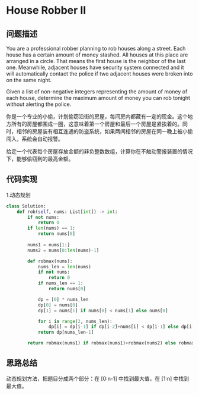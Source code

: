 #  House Robber II

## 问题描述

You are a professional robber planning to rob houses along a street. Each house has a certain amount of money stashed. All houses at this place are arranged in a circle. That means the first house is the neighbor of the last one. Meanwhile, adjacent houses have security system connected and it will automatically contact the police if two adjacent houses were broken into on the same night.

Given a list of non-negative integers representing the amount of money of each house, determine the maximum amount of money you can rob tonight without alerting the police.

你是一个专业的小偷，计划偷窃沿街的房屋，每间房内都藏有一定的现金。这个地方所有的房屋都围成一圈，这意味着第一个房屋和最后一个房屋是紧挨着的。同时，相邻的房屋装有相互连通的防盗系统，如果两间相邻的房屋在同一晚上被小偷闯入，系统会自动报警。

给定一个代表每个房屋存放金额的非负整数数组，计算你在不触动警报装置的情况下，能够偷窃到的最高金额。


## 代码实现

1.动态规划
```python
class Solution:
    def rob(self, nums: List[int]) -> int:
        if not nums:
            return 0
        if len(nums) == 1:
            return nums[0]
        
        nums1 = nums[1:]
        nums2 = nums[0:len(nums)-1]

        def robmax(nums):
            nums_len = len(nums)
            if not nums:
                return 0
            if nums_len == 1:
                return nums[0]

            dp = [0] * nums_len
            dp[0] = nums[0]
            dp[1] = nums[1] if nums[0] < nums[1] else nums[0]  

            for i in range(2, nums_len):
                dp[i] = dp[i-1] if dp[i-2]+nums[i] < dp[i-1] else dp[i-2]+nums[i] 
            return dp[nums_len-1]

        return robmax(nums1) if robmax(nums1)>robmax(nums2) else robmax(nums2)
```


## 思路总结

动态规划方法，把题目分成两个部分：在 [0:n-1] 中找到最大值，在 [1:n] 中找到最大值。
